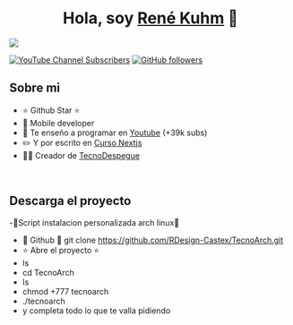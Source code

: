 <div align="center">
<h1 align="center">Hola, soy <a href="https://aristi.dev">René Kuhm</a> 👋</h1>
</div>
<img src="https://i.imgur.com/F8mnbz8.png">

[![YouTube Channel Subscribers](https://img.shields.io/youtube/channel/subscribers/UCIjEgHA1vatSR2K4rfcdNRg?style=social)](https://www.youtube.com/channel/UCzrSNHUXJk99T-1dcy_0nSg)
[![GitHub followers](https://img.shields.io/github/followers/arisguimera?style=social)](https://github.com/RDesign-Castex)

## Sobre mi

- ⭐ Github Star ⭐ 
- 📲 Mobile developer
- 🎥 Te enseño a programar  en [Youtube](https://www.youtube.com/channel/UCzrSNHUXJk99T-1dcy_0nSg) (+39k subs)
- ✏️ Y por escrito en [Curso Nextjs](https://tecnodespegue.com)
- 🧑‍🏫 Creador de [TecnoDespegue](https://tecnodespegue.com)
<br>

## Descarga el proyecto
-🫱Script instalacion personalizada arch linux🫲

- 🫱 Github 🫲 git clone https://github.com/RDesign-Castex/TecnoArch.git
- ⭐ Abre el proyecto ⭐
- ls
- cd TecnoArch
- ls
- chmod +777 tecnoarch
- ./tecnoarch
- y completa todo lo que te valla pidiendo 

